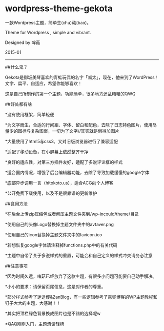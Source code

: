 # wordpress-theme-gekota

一款Wordpress主题，简单生(chu)动(bao)。

Theme for Wordpress , simple and vibrant.

Designed by 哞菇

2015-01

----------

##什么鬼？

Gekota是御坂美琴喜欢的青蛙玩偶的名字「呱太」，现在，他来到了WordPress！文字、扁平、自适应，希望你能够喜欢！

这是自己所制作的第一个主题，功能简单，很多地方还乱糟糟的QWQ

##好处都有啥

*没有使用框架，简单轻便

*为文字而生，合适的行间距、字体、留白和配色，去除了日志特色图片，使用尽量少的图标与复杂图案，一切为了文字//其实就是懒得加图片

*大量使用了html5与css3，又对旧版浏览器进行了兼容适配

*适配了移动设备，在小屏幕上依然整齐干净

*良好的适应性，对第三方插件友好，适配了多说评论框的样式

*适合国内情况，增强了后台编辑器功能，去除了导致加载缓慢的google字体

*底部异步调用一言（hitokoto.us），适合ACG向个人博客

*公开免费下载使用，以及不是很靠谱的更新维护


##食用方法

*在后台上传zip压缩包或者解压主题文件夹到/wp-incould/theme/目录

*使用自己的头像Logo替换掉主题文件夹中的avtaver.png

*使用自己的icon替换掉主题文件夹中的favicon.ico

*若想恢复google字体请注释掉functions.php中的有关代码

*主题中自带了关于多说样式的重置，可能会和自己定义的样式冲突请务必注意


##注意事项

*因为时间久远，哞菇已经放弃了这款主题，有很多小问题可能要自己动手解决。

*小小的要求：请保留页尾信息，这是对作者的尊重。

*部分样式参考了迷途樱&ZanBlog，有一些逻辑参考了露兜博客的WP主题教程和钉子大大的主题，大感谢！！

*其实把顶栏绿色背景换成图片也是不错的选择呢w

*QAQ刚刚入门，主题渣请轻槽
